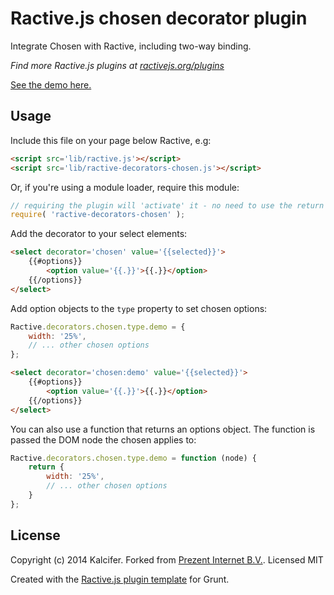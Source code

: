 Ractive.js chosen decorator plugin
======================================================

Integrate Chosen with Ractive, including two-way binding.

*Find more Ractive.js plugins at [ractivejs.org/plugins](http://ractivejs.org/plugins)*

[See the demo here.](http://kalcifer.github.io/ractive-decorators-chosen/)

Usage
-----

Include this file on your page below Ractive, e.g:

```html
<script src='lib/ractive.js'></script>
<script src='lib/ractive-decorators-chosen.js'></script>
```

Or, if you're using a module loader, require this module:

```js
// requiring the plugin will 'activate' it - no need to use the return value
require( 'ractive-decorators-chosen' );
```

Add the decorator to your select elements:

```html
<select decorator='chosen' value='{{selected}}'>
    {{#options}}
        <option value='{{.}}'>{{.}}</option>
    {{/options}}
</select>
```

Add option objects to the `type` property to set chosen options:

```js
Ractive.decorators.chosen.type.demo = {
    width: '25%',
    // ... other chosen options
};
```

```html
<select decorator='chosen:demo' value='{{selected}}'>
    {{#options}}
        <option value='{{.}}'>{{.}}</option>
    {{/options}}
</select>
```

You can also use a function that returns an options object. The function is passed the DOM node the chosen applies to:

```js
Ractive.decorators.chosen.type.demo = function (node) {
    return {
        width: '25%',
        // ... other chosen options
    }
};
```

License
-------
Copyright (c) 2014 Kalcifer. Forked from [Prezent Internet B.V.](http://www.prezent.nl). Licensed MIT

Created with the [Ractive.js plugin template](https://github.com/ractivejs/plugin-template) for Grunt.

